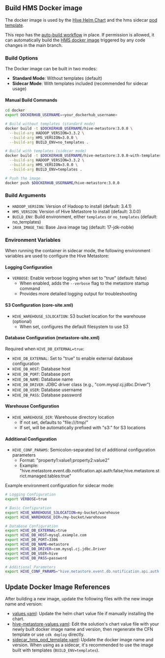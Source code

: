 ## Build HMS Docker image
The docker image is used by the [Hive Helm Chart](../hive-metastore-chart/README.md) and the hms sidecar [pod template](../deployment/app_code/job/sidecar_hms_pod_template.yaml).

This repo has the [auto-build workflow](../.github/workflows/HMS-docker.yml) in place. If permission is allowed, it can automatically build the [HMS docker image](Dockerfile) triggered by any code changes in the main branch. 

### Build Options

The Docker image can be built in two modes:
- **Standard Mode**: Without templates (default)
- **Sidecar Mode**: With templates included (recommended for sidecar usage)

#### Manual Build Commands
```bash
cd docker
export DOCKERHUB_USERNAME=<your_dockerhub_username>

# Build without templates (standard mode)
docker build -t $DOCKERHUB_USERNAME/hive-metastore:3.0.0 \
  --build-arg HADOOP_VERSION=3.3.2 \
  --build-arg HMS_VERSION=3.0.0 \
  --build-arg BUILD_ENV=no_templates .

# Build with templates (sidecar mode)
docker build -t $DOCKERHUB_USERNAME/hive-metastore:3.0.0-with-templates \
  --build-arg HADOOP_VERSION=3.3.2 \
  --build-arg HMS_VERSION=3.0.0 \
  --build-arg BUILD_ENV=templates .

# Push the image
docker push $DOCKERHUB_USERNAME/hive-metastore:3.0.0
```

### Build Arguments
- `HADOOP_VERSION`: Version of Hadoop to install (default: 3.4.1)
- `HMS_VERSION`: Version of Hive Metastore to install (default: 3.0.0)
- `BUILD_ENV`: Build environment, either `templates` or `no_templates` (default: no_templates)
- `JAVA_IMAGE_TAG`: Base Java image tag (default: 17-jdk-noble)

### Environment Variables
When running the container in sidecar mode, the following environment variables are used to configure the Hive Metastore:

#### Logging Configuration
- `VERBOSE`: Enable verbose logging when set to "true" (default: false)
  - When enabled, adds the `--verbose` flag to the metastore startup command
  - Provides more detailed logging output for troubleshooting

#### S3 Configuration (core-site.xml)
- `HIVE_WAREHOUSE_S3LOCATION`: S3 bucket location for the warehouse (optional)
  - When set, configures the default filesystem to use S3

#### Database Configuration (metastore-site.xml)
Required when `HIVE_DB_EXTERNAL=true`:
- `HIVE_DB_EXTERNAL`: Set to "true" to enable external database configuration
- `HIVE_DB_HOST`: Database host
- `HIVE_DB_PORT`: Database port
- `HIVE_DB_NAME`: Database name
- `HIVE_DB_DRIVER`: JDBC driver class (e.g., "com.mysql.cj.jdbc.Driver")
- `HIVE_DB_USER`: Database username
- `HIVE_DB_PASS`: Database password

#### Warehouse Configuration
- `HIVE_WAREHOUSE_DIR`: Warehouse directory location
  - If not set, defaults to "file:///tmp/"
  - If set, will be automatically prefixed with "s3:" for S3 locations

#### Additional Configuration
- `HIVE_CONF_PARAMS`: Semicolon-separated list of additional configuration parameters
  - Format: "property1:value1;property2:value2"
  - Example: "hive.metastore.event.db.notification.api.auth:false;hive.metastore.strict.managed.tables:true"

Example environment configuration for sidecar mode:
```bash
# Logging Configuration
export VERBOSE=true

# Basic Configuration
export HIVE_WAREHOUSE_S3LOCATION=my-bucket/warehouse
export HIVE_WAREHOUSE_DIR=/my-bucket/warehouse

# Database Configuration
export HIVE_DB_EXTERNAL=true
export HIVE_DB_HOST=mysql.example.com
export HIVE_DB_PORT=3306
export HIVE_DB_NAME=metastore
export HIVE_DB_DRIVER=com.mysql.cj.jdbc.Driver
export HIVE_DB_USER=hive
export HIVE_DB_PASS=password

# Additional Parameters
export HIVE_CONF_PARAMS="hive.metastore.event.db.notification.api.auth:false;hive.metastore.strict.managed.tables:true"
```

## Update Docker Image References
After building a new image, update the following files with the new image name and version:

- [values.yaml](../hive-metastore-chart/values.yaml): Update the helm chart value file if manually installing the chart.
- [hive-metastore-values.yaml](../source/app_resources/hive-metastore-values.yaml): Edit the solution's chart value file with your newly built docker image name and version, then regenerate the CFN template or use `cdk deploy` directly.
- [sidecar_hms_pod_template.yaml](../deployment/app_code/job/sidecar_hms_pod_template.yaml): Update the docker image name and version. When using as a sidecar, it's recommended to use the image built with templates (`BUILD_ENV=templates`).